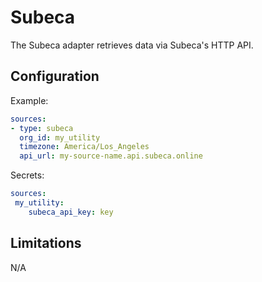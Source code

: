 # Subeca

The Subeca adapter retrieves data via Subeca's HTTP API.

## Configuration

Example:
```yaml
sources:
- type: subeca
  org_id: my_utility
  timezone: America/Los_Angeles
  api_url: my-source-name.api.subeca.online
```

Secrets:
```yaml
sources:
 my_utility:
    subeca_api_key: key
```

## Limitations

N/A
